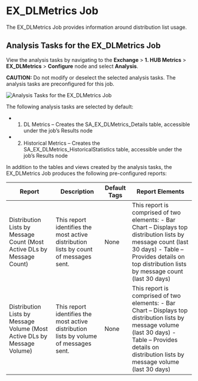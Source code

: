 # EX_DLMetrics Job

The EX_DLMetrics Job provides information around distribution list usage.

## Analysis Tasks for the EX_DLMetrics Job

View the analysis tasks by navigating to the **Exchange** > **1. HUB Metrics** > **EX_DLMetrics** >
**Configure** node and select **Analysis**.

**CAUTION:** Do not modify or deselect the selected analysis tasks. The analysis tasks are
preconfigured for this job.

![Analysis Tasks for the EX_DLMetrics Job](/img/versioned_docs/accessanalyzer_11.6/accessanalyzer/solutions/exchange/hubmetrics/dlmetricsanalysis.webp)

The following analysis tasks are selected by default:

-   1. DL Metrics – Creates the SA_EX_DLMetrics_Details table, accessible under the job’s Results
       node
-   2. Historical Metrics – Creates the SA_EX_DLMetrics_HistoricalStatistics table, accessible under
       the job’s Results node

In addition to the tables and views created by the analysis tasks, the EX_DLMetrics Job produces the
following pre-configured reports:

| Report                                                                   | Description                                                                           | Default Tags | Report Elements                                                                                                                                                                                              |
| ------------------------------------------------------------------------ | ------------------------------------------------------------------------------------- | ------------ | ------------------------------------------------------------------------------------------------------------------------------------------------------------------------------------------------------------ |
| Distribution Lists by Message Count (Most Active DLs by Message Count)   | This report identifies the most active distribution lists by count of messages sent.  | None         | This report is comprised of two elements: - Bar Chart – Displays top distribution lists by message count (last 30 days) - Table – Provides details on top distribution lists by message count (last 30 days) |
| Distribution Lists by Message Volume (Most Active DLs by Message Volume) | This report identifies the most active distribution lists by volume of messages sent. | None         | This report is comprised of two elements: - Bar Chart – Displays top distribution lists by message volume (last 30 days) - Table – Provides details on distribution lists by message volume (last 30 days)   |
